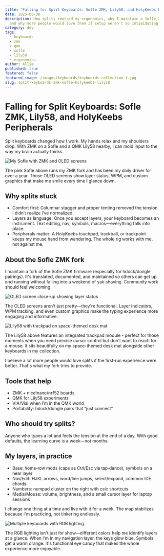 ```yaml
---
title: "Falling for Split Keyboards: Sofle ZMK, Lily58, and HolyKeebs Peripherals"
date: 2025-08-30
description: How splits rewired my ergonomics, why I maintain a Sofle ZMK fork,
  and why more people would love them if setup weren’t so intimidating.
category: dev
tags:
  - keyboards
  - zmk
  - qmk
  - sofle
  - lily58
  - ergonomics
author: Allie
published: true
featured: false
featured_image: /images/keyboards/keyboards-collection-1.jpg
slug: split-keyboards-zmk-sofle-holykeebs-lily58
---
```


# Falling for Split Keyboards: Sofle ZMK, Lily58, and HolyKeebs Peripherals

Split keyboards changed how I work. My hands relax and my shoulders drop. With ZMK on a Sofle and a QMK Lily58 nearby, I can mold input to the way my brain actually thinks.

![My Sofle with ZMK and OLED screens](/images/keyboards/pink-green-rgb.jpg "Sofle keyboard with pink case and OLED displays")

The pink Sofle above runs my ZMK fork and has been my daily driver for over a year. Those OLED screens show layer status, WPM, and custom graphics that make me smile every time I glance down.

## Why splits stuck

- Comfort first: Columnar stagger and proper tenting removed the tension I didn’t realize I’ve normalized.
- Layers as language: Once you accept layers, your keyboard becomes an instrument. Text editing, nav, symbols, macros—everything falls into place.
- Peripherals matter: A HolyKeebs touchpad, trackball, or trackpoint keeps my mouse hand from wandering. The whole rig works with me, not against me.

## About the Sofle ZMK fork

I maintain a fork of the Sofle ZMK firmware (especially for hdock/dongle pairings). It's translated, documented, and maintained so others can get up and running without falling into a weekend of yak‑shaving. Community work should feel welcoming.

![OLED screen close-up showing layer status](/images/keyboards/oled-screen-closeup.jpg "Close-up of OLED display showing current layer and WPM")

The OLED screens aren't just pretty—they're functional. Layer indicators, WPM tracking, and even custom graphics make the typing experience more engaging and informative.

![Lily58 with trackpad on space-themed desk mat](/images/keyboards/lily58-trackpad-setup.jpg "Lily58 keyboard with integrated trackpad on space desk mat")

The Lily58 above features an integrated trackpad module - perfect for those moments when you need precise cursor control but don't want to reach for a mouse. It sits beautifully on my space-themed desk mat alongside other keyboards in my collection.

I believe a lot more people would love splits if the first‑run experience were better. That's what my fork tries to provide.

## Tools that help

- ZMK + nice!nano/nrf52 boards
- QMK for Lily58 experiments
- VIA/Vial when I’m in the QMK world
- Portability: hdock/dongle pairs that “just connect”

## Who should try splits?

Anyone who types a lot and feels the tension at the end of a day. With good defaults, the learning curve is a week—not months.

## My layers, in practice

- Base: home‑row mods (caps as Ctrl/Esc via tap‑dance), symbols on a near layer
- Nav/Edit: HJKL arrows, word/line jumps, select/expand, common IDE chords
- Numbers: numpad cluster on the right with calc shortcuts
- Media/Mouse: volume, brightness, and a small cursor layer for laptop sessions

I change one thing at a time and live with it for a week. The map stabilizes because I'm practicing, not tinkering endlessly.

![Multiple keyboards with RGB lighting](/images/keyboards/rainbow-rgb-split.jpg "Collection of split keyboards with colorful RGB lighting")

The RGB lighting isn't just for show—different colors help me identify layers at a glance. When I'm in my navigation layer, the keys glow blue. Symbols get a warm orange. It's functional eye candy that makes the whole experience more enjoyable.
